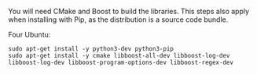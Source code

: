 You will need CMake and Boost to build the libraries. This steps also apply when installing with Pip, as the distribution is a source code bundle.


Four Ubuntu:
``` 
sudo apt-get install -y python3-dev python3-pip
sudo apt-get install -y cmake libboost-all-dev libboost-log-dev libboost-log-dev libboost-program-options-dev libboost-regex-dev 
 

```

 

